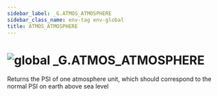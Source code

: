 ```yaml
---
sidebar_label: _G.ATMOS_ATMOSPHERE
sidebar_class_name: env-tag env-global
title: ATMOS_ATMOSPHERE
---
```


# <img src='/img/wiki/global.png' alt='global' classname='env-tag' /> **_G**.ATMOS_ATMOSPHERE
Returns the PSI of one atmosphere unit, which should correspond to the normal PSI on earth above sea level<br/>
